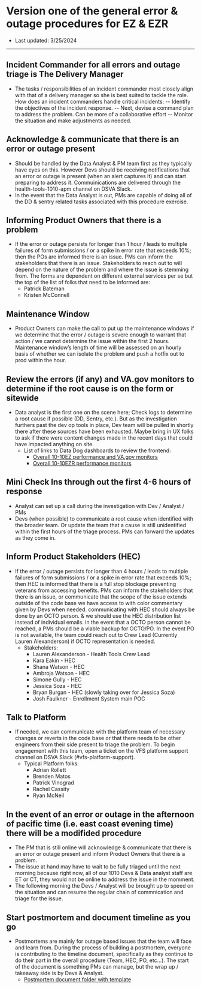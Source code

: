 # Version one of the general error & outage procedures for EZ & EZR
- Last updated: 3/25/2024
---

## Incident Commander for all errors and outage triage is The Delivery Manager
- The tasks / responsibilities of an incident commander most closely align with that of a delivery manager so she is best suited to tackle the role.
     How does an incident commanders handle critical incidents:
          -- Identify the objectives of the incident response.
          -- Next, devise a command plan to address the problem. Can be more of a collaborative effort
          -- Monitor the situation and make adjustments as needed.

## Acknowledge & communicate that there is an error or outage present
- Should be handled by the Data Analyst & PM team first as they typically have eyes on this. However Devs should be receiving notifications that an error or outage is present (when an alert captures it) and can start preparing to address it. Commuinications are delivered through the health-tools-1010-apm channel on DSVA Slack.
- In the event that the Data Analyst is out, PMs are capable of doing all of the DD & sentry related tasks associated with this procedure exercise.


## Informing Product Owners that there is a problem
- If the error or outage persists for longer than 1 hour / leads to multiple failures of form submissions / or a spike in error rate that exceeds 10%; then the POs are informed there is an issue. PMs can inform the stakeholders that there is an issue. Stakeholders to reach out to will depend on the nature of the problem and where the issue is stemming from. The forms are dependent on different external services per se but the top of the list of folks that need to be informed are:
     - Patrick Bateman
     - Kristen McConnell

## Maintenance Window
-  Product Owners can make the call to put up the maintenance windows if we determine that the error / outage is severe enough to warrant that action /  we cannot determine the issue within the first 2 hours. Maintenance window’s length of time will be assessed on an hourly basis of whether we can isolate the problem and push a hotfix out to prod within the hour.

## Review the errors (if any) and VA.gov monitors to determine if the root cause is on the form or sitewide
- Data analyst is the first one on the scene here; Check logs to determine a root cause if possible (DD, Sentry, etc.). But as the investigation furthers past the dev op tools in place, Dev team will be pulled in shortly there after these sources have been exhausted. Maybe bring in UX folks to ask if there were content changes made in the recent days that could have impacted anything on site.
     - List of links to Data Dog dashboards to review the frontend:
          - [Overall 10-10EZ performance and VA.gov monitors](https://vagov.ddog-gov.com/dashboard/8yz-qzc-bng/1010ez-vagov-performance?fromUser=false&refresh_mode=sliding&from_ts=1710775897553&to_ts=1710779497553&live=true)
          - [Overall 10-10EZR performance monitors](https://vagov.ddog-gov.com/dashboard/kjp-9wp-u47/10-10ezr?fromUser=false&refresh_mode=sliding&view=spans&from_ts=1710606729330&to_ts=1710779529330&live=true)


## Mini Check Ins through out the first 4-6 hours of response
- Analyst can set up a call during the investigation with Dev / Analyst / PMs
- Devs (when possible) to communicate a root cause when identified with the broader team. Or update the team that a cause is still unidentified within the first hours of the triage process. PMs can forward the updates as they come in.


## Inform Product Stakeholders (HEC)
- If the error / outage persists for longer than 4 hours / leads to multiple failures of form submissions / or a spike in error rate that exceeds 10%; then HEC is informed that there is a full stop blockage preventing veterans from accessing benefits. PMs can inform the stakeholders that there is an issue, or communicate that the scope of the issue extends outside of the code base we have access to with color commentary given by Devs when needed. communicating with HEC should always be done by an OCTO person. & we should use the HEC distribution list instead of individual emails. in the event that a OCTO person cannot be reached, a PMs should be a viable backup for OCTO/PO. In the event PO is not available, the team could reach out to Crew Lead (Currently Lauren Alexanderson) if OCTO representation is needed.
     - Stakeholders:
          - Lauren Alexanderson - Health Tools Crew Lead
          - Kara Eakin - HEC
          - Shana Watson - HEC
          - Ambroja Watson - HEC
          - Simone Gully - HEC
          - Jessica Soza - HEC
          - Bryan Burgan - HEC (slowly taking over for Jessica Soza)
          - Josh Faulkner - Enrollment System main POC

## Talk to Platform
- If needed, we can communicate with the platform team of necessary changes or reverts in the code base or that there needs to be other engineers from their side present to triage the problem. To begin engagement with this team, open a ticket on the VFS platform support channel on DSVA Slack (#vfs-platform-support).
     - Typical Platform folks:
          - Adrian Rollett
          - Brenden Matos
          - Patrick Vinograd
          - Rachel Cassity
          - Ryan McNeil

## In the event of an error or outage in the afternoon of pacific time (i.e. east coast evening time) there will be a modifided procedure 
- The PM that is still online will acknowledge & communicate that there is an error or outage present and inform Product Owners that there is a problem.
- The issue at hand may have to wait to be fully triaged until the next morning because right now, all of our 1010 Devs & Data analyst staff are ET or CT, they would not be online to address the issue in the momment.
- The following morning the Devs / Analyst will be brought up to speed on the situation and can resume the regular chain of commnication and triage for the issue. 


## Start postmortem and document timeline as you go
- Postmortems are mainly for outage based issues that the team will face and learn from. During the process of building a postmortem, everyone is contributing to the timeline document, specifically as they continue to do their part in the overall procedure (Team, HEC, PO, etc...). The start of the document is something PMs can manage, but the wrap up / takeaway side is by Devs & Analyst.
     - [Postmortem document folder with template](https://github.com/department-of-veterans-affairs/va.gov-team-sensitive/tree/master/Postmortems)
